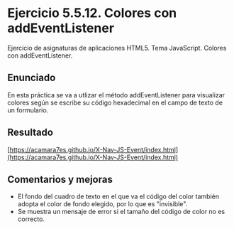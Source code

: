 # Ejercicio 5.5.12. Colores con addEventListener
Ejercicio de asignaturas de aplicaciones HTML5. Tema JavaScript. Colores con addEventListener.

## Enunciado
En esta práctica se va a utlizar el método addEventListener para visualizar colores según se escribe su código hexadecimal en el campo de texto de un formulario.

## Resultado
[https://acamara7es.github.io/X-Nav-JS-Event/index.html](https://acamara7es.github.io/X-Nav-JS-Event/index.html)

## Comentarios y mejoras
- El fondo del cuadro de texto en el que va el código del color también adopta el color de fondo elegido, por lo que es "invisible".
- Se muestra un mensaje de error si el tamaño del código de color no es correcto.
